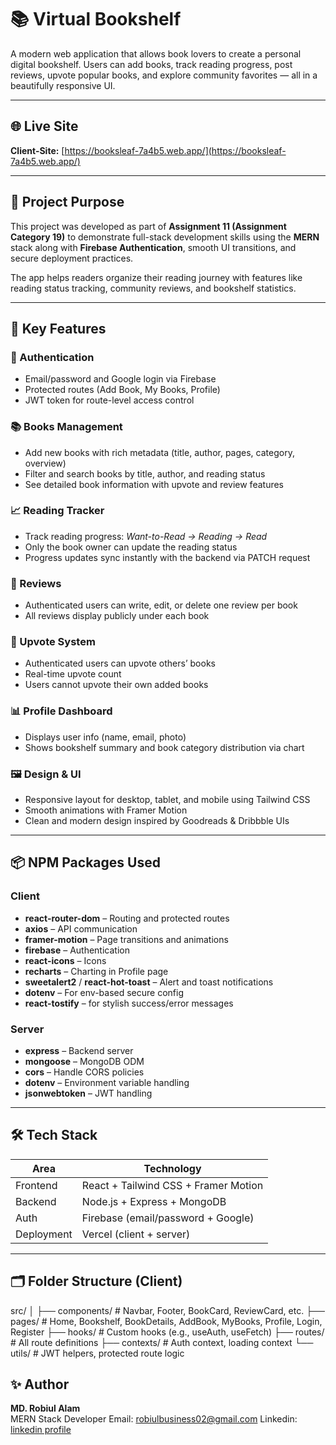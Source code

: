 # 📚 Virtual Bookshelf

A modern web application that allows book lovers to create a personal digital bookshelf. Users can add books, track reading progress, post reviews, upvote popular books, and explore community favorites — all in a beautifully responsive UI.

---

## 🌐 Live Site

**Client-Site:** [https://booksleaf-7a4b5.web.app/](https://booksleaf-7a4b5.web.app/)  

---

## 🎯 Project Purpose

This project was developed as part of **Assignment 11 (Assignment Category 19)** to demonstrate full-stack development skills using the **MERN** stack along with **Firebase Authentication**, smooth UI transitions, and secure deployment practices.

The app helps readers organize their reading journey with features like reading status tracking, community reviews, and bookshelf statistics.

---

## 🚀 Key Features

### 👤 Authentication
- Email/password and Google login via Firebase
- Protected routes (Add Book, My Books, Profile)
- JWT token for route-level access control

### 📚 Books Management
- Add new books with rich metadata (title, author, pages, category, overview)
- Filter and search books by title, author, and reading status
- See detailed book information with upvote and review features

### 📈 Reading Tracker
- Track reading progress: *Want-to-Read → Reading → Read*
- Only the book owner can update the reading status
- Progress updates sync instantly with the backend via PATCH request

### 💬 Reviews
- Authenticated users can write, edit, or delete one review per book
- All reviews display publicly under each book

### 🔼 Upvote System
- Authenticated users can upvote others’ books
- Real-time upvote count
- Users cannot upvote their own added books

### 📊 Profile Dashboard
- Displays user info (name, email, photo)
- Shows bookshelf summary and book category distribution via chart

### 🖼️ Design & UI
- Responsive layout for desktop, tablet, and mobile using Tailwind CSS
- Smooth animations with Framer Motion
- Clean and modern design inspired by Goodreads & Dribbble UIs

---

## 📦 NPM Packages Used

### Client
- **react-router-dom** – Routing and protected routes
- **axios** – API communication
- **framer-motion** – Page transitions and animations
- **firebase** – Authentication
- **react-icons** – Icons
- **recharts** – Charting in Profile page
- **sweetalert2** / **react-hot-toast** – Alert and toast notifications
- **dotenv** – For env-based secure config
- **react-tostify** – for stylish success/error messages

### Server
- **express** – Backend server
- **mongoose** – MongoDB ODM
- **cors** – Handle CORS policies
- **dotenv** – Environment variable handling
- **jsonwebtoken** – JWT handling

---

## 🛠️ Tech Stack

| Area       | Technology           |
|------------|----------------------|
| Frontend   | React + Tailwind CSS + Framer Motion |
| Backend    | Node.js + Express + MongoDB |
| Auth       | Firebase (email/password + Google) |
| Deployment | Vercel (client + server) |

---

## 🗂️ Folder Structure (Client)

src/
│
├── components/ # Navbar, Footer, BookCard, ReviewCard, etc.
├── pages/ # Home, Bookshelf, BookDetails, AddBook, MyBooks, Profile, Login, Register
├── hooks/ # Custom hooks (e.g., useAuth, useFetch)
├── routes/ # All route definitions
├── contexts/ # Auth context, loading context
└── utils/ # JWT helpers, protected route logic

## ✨ Author

**MD. Robiul Alam**  
MERN Stack Developer
Email: robiulbusiness02@gmail.com 
Linkedin: [linkedin profile](https://www.linkedin.com/in/shopneel10/)
